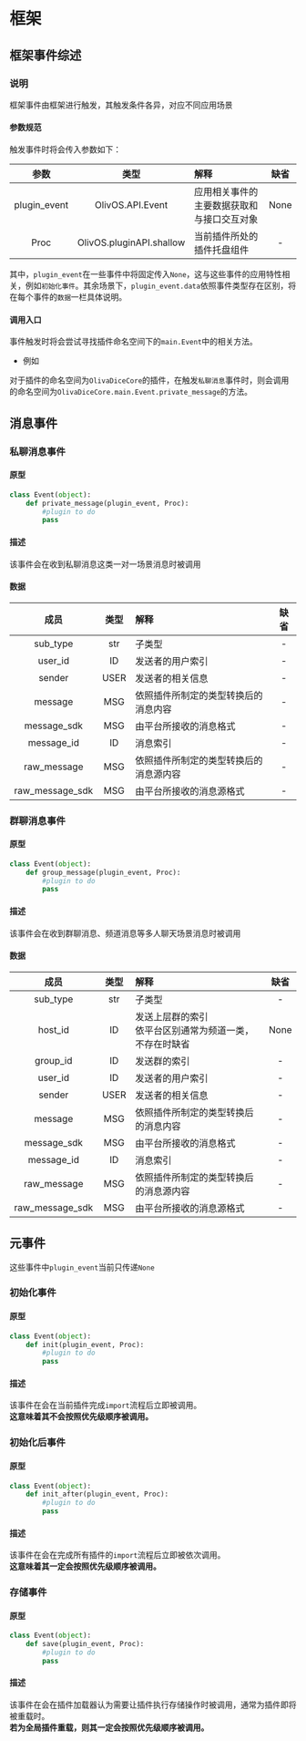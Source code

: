 # 框架

## 框架事件综述

### 说明
框架事件由框架进行触发，其触发条件各异，对应不同应用场景

#### 参数规范

触发事件时将会传入参数如下：

| 参数 | 类型 | 解释 | 缺省 |
|:--:|:--:|:---|:--:|
| plugin_event | OlivOS.API.Event | 应用相关事件的主要数据获取和与接口交互对象 | None |
| Proc | OlivOS.pluginAPI.shallow | 当前插件所处的插件托盘组件 | - |

其中，`plugin_event`在一些事件中将固定传入`None`，这与这些事件的应用特性相关，例如`初始化事件`。其余场景下，`plugin_event.data`依照事件类型存在区别，将在每个事件的`数据`一栏具体说明。  

#### 调用入口

事件触发时将会尝试寻找插件命名空间下的`main.Event`中的相关方法。  
- 例如

对于插件的命名空间为`OlivaDiceCore`的插件，在触发`私聊消息`事件时，则会调用的命名空间为`OlivaDiceCore.main.Event.private_message`的方法。


## 消息事件

### 私聊消息事件

#### 原型
```python
class Event(object):
    def private_message(plugin_event, Proc):
        #plugin to do
        pass
```

#### 描述
该事件会在收到私聊消息这类一对一场景消息时被调用  

#### 数据
| 成员 | 类型 | 解释 | 缺省 |
|:--:|:--:|:---|:--:|
| sub_type | str | 子类型 | - |
| user_id | ID | 发送者的用户索引 | - |
| sender | USER | 发送者的相关信息 | - |
| message | MSG | 依照插件所制定的类型转换后的消息内容 | - |
| message_sdk | MSG | 由平台所接收的消息格式 | - |
| message_id | ID | 消息索引 | - |
| raw_message | MSG | 依照插件所制定的类型转换后的消息源内容 | - |
| raw_message_sdk | MSG | 由平台所接收的消息源格式 | - |


### 群聊消息事件

#### 原型
```python
class Event(object):
    def group_message(plugin_event, Proc):
        #plugin to do
        pass
```

#### 描述
该事件会在收到群聊消息、频道消息等多人聊天场景消息时被调用

#### 数据
| 成员 | 类型 | 解释 | 缺省 |
|:--:|:--:|:---|:--:|
| sub_type | str | 子类型 | - |
| host_id | ID | 发送上层群的索引<br/>依平台区别通常为频道一类，不存在时缺省 | None |
| group_id | ID | 发送群的索引 | - |
| user_id | ID | 发送者的用户索引 | - |
| sender | USER | 发送者的相关信息 | - |
| message | MSG | 依照插件所制定的类型转换后的消息内容 | - |
| message_sdk | MSG | 由平台所接收的消息格式 | - |
| message_id | ID | 消息索引 | - |
| raw_message | MSG | 依照插件所制定的类型转换后的消息源内容 | - |
| raw_message_sdk | MSG | 由平台所接收的消息源格式 | - |


## 元事件
这些事件中`plugin_event`当前只传递`None`


### 初始化事件

#### 原型
```python
class Event(object):
    def init(plugin_event, Proc):
        #plugin to do
        pass
```

#### 描述
该事件在会在当前插件完成`import`流程后立即被调用。  
**这意味着其不会按照优先级顺序被调用。**


### 初始化后事件

#### 原型
```python
class Event(object):
    def init_after(plugin_event, Proc):
        #plugin to do
        pass
```

#### 描述
该事件在会在完成所有插件的`import`流程后立即被依次调用。  
**这意味着其一定会按照优先级顺序被调用。**


### 存储事件

#### 原型
```python
class Event(object):
    def save(plugin_event, Proc):
        #plugin to do
        pass
```

#### 描述
该事件在会在插件加载器认为需要让插件执行存储操作时被调用，通常为插件即将被重载时。  
**若为全局插件重载，则其一定会按照优先级顺序被调用。**

